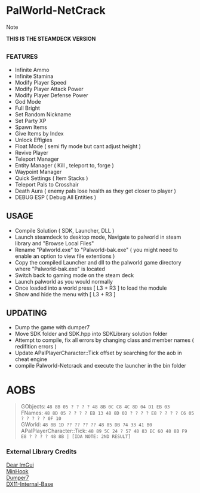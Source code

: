 # PalWorld-NetCrack  
> [!Note]
> **THIS IS THE STEAMDECK VERSION**
## 


### FEATURES
- Infinite Ammo  
- Infinite Stamina  
- Modify Player Speed  
- Modify Player Attack Power  
- Modify Player Defense Power  
- God Mode  
- Full Bright  
- Set Random Nickname  
- Set Party XP  
- Spawn Items  
- Give Items by Index  
- Unlock Effigies  
- Float Mode ( semi fly mode but cant adjust height )  
- Revive Player  
- Teleport Manager  
- Entity Manager ( Kill , teleport to, forge )  
- Waypoint Manager  
- Quick Settings ( Item Stacks )  
- Teleport Pals to Crosshair  
- Death Aura ( enemy pals lose health as they get closer to player )  
- DEBUG ESP ( Debug All Entities )  

## USAGE
- Compile Solution ( SDK, Launcher, DLL )  
- Launch steamdeck to desktop mode, Navigate to palworld in steam library and "Browse Local Files"  
- Rename "Palworld.exe" to "Palworld-bak.exe" ( you might need to enable an option to view file extentions )  
- Copy the compiled Launcher and dll to the palworld game directory where "Palworld-bak.exe" is located  
- Switch back to gaming mode on the steam deck  
- Launch palworld as you would normally  
- Once loaded into a world press [ L3 + R3 ] to load the module  
- Show and hide the menu with [ L3 + R3 ]  

## UPDATING
- Dump the game with dumper7  
- Move SDK folder and SDK.hpp into SDKLibrary solution folder  
- Attempt to compile, fix all errors by changing class and member names ( redifition errors )  
- Update APalPlayerCharacter::Tick offset by searching for the aob in cheat engine   
- compile Palworld-Netcrack and execute the launcher in the bin folder  

# AOBS
> GObjects: `48 8B 05 ? ? ? ? 48 8B 0C C8 4C 8D 04 D1 EB 03`  
> FNames: `48 8D 05 ? ? ? ? EB 13 48 8D 0D ? ? ? ? E8 ? ? ? ? C6 05 ? ? ? ? ? 0F 10`  
> GWorld: `48 8B 1D ?? ?? ?? ?? 48 85 DB 74 33 41 B0`  
> APalPlayerCharacter::Tick: `48 89 5C 24 ? 57 48 83 EC 60 48 8B F9 E8 ? ? ? ? 48 8B | [IDA NOTE: 2ND RESULT]`  

### External Library Credits  
[Dear ImGui](https://github.com/ocornut/imgui)  
[MinHook](https://github.com/TsudaKageyu/minhook)  
[Dumper7](https://github.com/Encryqed/Dumper-7)  
[DX11-Internal-Base](https://github.com/NightFyre/DX11-ImGui-Internal-Hook)  
